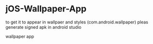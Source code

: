 # jOS-Wallpaper-App
to get it to appear in wallpaer and styles (com.android.wallpaper) pleas generate signed apk in android studio

wallpaper app
